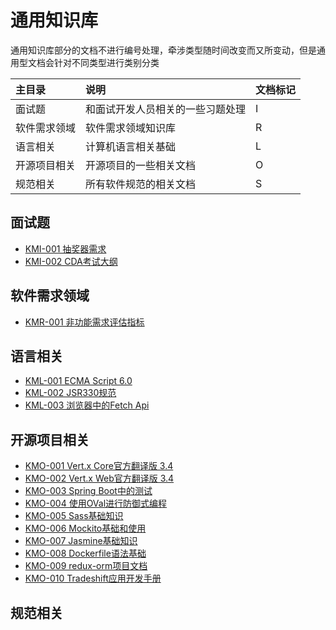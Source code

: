 # 通用知识库

通用知识库部分的文档不进行编号处理，牵涉类型随时间改变而又所变动，但是通用型文档会针对不同类型进行类别分类

| 主目录 | 说明 | 文档标记 |
| :--- | :--- | :--- |
| 面试题 | 和面试开发人员相关的一些习题处理 | I |
| 软件需求领域 | 软件需求领域知识库 | R |
| 语言相关 | 计算机语言相关基础 | L |
| 开源项目相关 | 开源项目的一些相关文档 | O |
| 规范相关 | 所有软件规范的相关文档 | S |

## 面试题

* [KMI-001 抽奖器需求](/uniform-documentation/mian-shi-ti/kmi-001-chou-jiang-qi-xu-qiu.html)
* [KMI-002 CDA考试大纲](/uniform-documentation/mian-shi-ti/kmi-002-cdakao-shi-da-gang.md)

## 软件需求领域

* [KMR-001 非功能需求评估指标](/uniform-documentation/ruan-jian-xu-qiu-ling-yu/kmr-002-fei-gong-neng-xu-qiu-ping-gu-zhi-biao.html)

## 语言相关

* [KML-001 ECMA Script 6.0](/uniform-documentation/yu-yan-xiang-guan/kml-001-ecma-script-60.html)
* [KML-002 JSR330规范](/uniform-documentation/yu-yan-xiang-guan/kml-002-jsr330gui-fan.html)
* [KML-003 浏览器中的Fetch Api](/uniform-documentation/yu-yan-xiang-guan/kml-003-liu-lan-qi-zhong-de-fetch-api.html)

## 开源项目相关

* [KMO-001 Vert.x Core官方翻译版 3.4](/uniform-documentation/kai-yuan-xiang-mu/kmo-001-vertx-coreguan-fang-fan-yi-ban-3-4.html)
* [KMO-002 Vert.x Web官方翻译版 3.4](/uniform-documentation/kai-yuan-xiang-mu/kmo-002-vertx-webguan-fang-fan-yi-ban-3-4.html)
* [KMO-003 Spring Boot中的测试](/uniform-documentation/kai-yuan-xiang-mu/kmo-004-spring-bootzhong-de-ce-shi.html)
* [KMO-004 使用OVal进行防御式编程](/uniform-documentation/kai-yuan-xiang-mu/kmo-005-shi-yong-oval-jin-xing-fang-yu-shi-bian-cheng.html)
* [KMO-005 Sass基础知识](/uniform-documentation/kai-yuan-xiang-mu/kmo-006-sassji-chu-zhi-shi.html)
* [KMO-006 Mockito基础和使用](/uniform-documentation/kai-yuan-xiang-mu/kmo-007-mockitoji-chu-he-shi-yong.html)
* [KMO-007 Jasmine基础知识](/uniform-documentation/kai-yuan-xiang-mu/kmo-008-jasmineji-chu-zhi-shi.html)
* [KMO-008 Dockerfile语法基础](/uniform-documentation/kai-yuan-xiang-mu/kmo-010-dockerfileyu-fa-ji-chu.html)
* [KMO-009 redux-orm项目文档](/uniform-documentation/kai-yuan-xiang-mu/kmo-009-redux-ormxiang-mu-wen-dang.md)
* [KMO-010 Tradeshift应用开发手册](/uniform-documentation/kai-yuan-xiang-mu/kmo-010-tradeshiftying-yong-kai-fa-shou-ce.md)

## 规范相关





